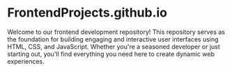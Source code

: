 # FrontendProjects.github.io
Welcome to our frontend development repository! This repository serves as the foundation for building engaging and interactive user interfaces using HTML, CSS, and JavaScript. Whether you're a seasoned developer or just starting out, you'll find everything you need here to create dynamic web experiences.

